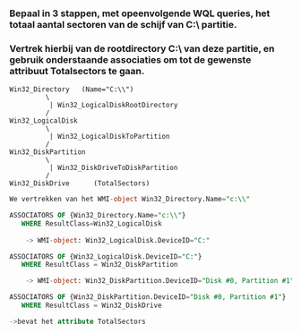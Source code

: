 ### Bepaal in 3 stappen, met opeenvolgende WQL queries, het totaal aantal sectoren van de schijf van C:\ partitie.
### Vertrek hierbij van de rootdirectory C:\\ van deze partitie, en gebruik onderstaande associaties om tot de gewenste attribuut Totalsectors te gaan.

```
Win32_Directory   (Name="C:\\")
         \ 
          | Win32_LogicalDiskRootDirectory
         / 
Win32_LogicalDisk   
         \ 
          | Win32_LogicalDiskToPartition
         / 
Win32_DiskPartition 
         \ 
          | Win32_DiskDriveToDiskPartition
         / 
Win32_DiskDrive      (TotalSectors)
```

```SQL
We vertrekken van het WMI-object Win32_Directory.Name="c:\\"

ASSOCIATORS OF {Win32_Directory.Name="c:\\"} 
   WHERE ResultClass=Win32_LogicalDisk
   
    -> WMI-object: Win32_LogicalDisk.DeviceID="C:"

ASSOCIATORS OF {Win32_LogicalDisk.DeviceID="C:"}
   WHERE ResultClass = Win32_DiskPartition

    -> WMI-object: Win32_DiskPartition.DeviceID="Disk #0, Partition #1"

ASSOCIATORS OF {Win32_DiskPartition.DeviceID="Disk #0, Partition #1"}
   WHERE ResultClass = Win32_DiskDrive

->bevat het attribute TotalSectors

```
